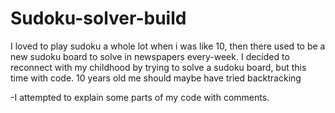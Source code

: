# Sudoku-solver-build
I loved to play sudoku a whole lot when i was like 10, then there used to be a new sudoku board to solve in newspapers every-week. I decided to reconnect with my childhood by trying to solve a sudoku board, but this time with code. 10 years old me should maybe have tried backtracking

-I attempted to explain some parts of my code with comments.
